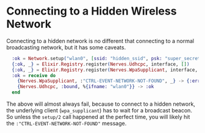 # Connecting to a Hidden Wireless Network
Connecting to a hidden network is no different that connecting to a
normal broadcasting network, but it has some caveats.

```elixir
  :ok = Network.setup("wlan0", [ssid: "hidden_ssid", psk: "super_secret", key_mgmt: "WPA-PSK"])
  {:ok, _} = Elixir.Registry.register(Nerves.Udhcpc, interface, [])
  {:ok, _} = Elixir.Registry.register(Nerves.WpaSupplicant, interface, [])
  :ok = receive do
    {Nerves.WpaSupplicant, :"CTRL-EVENT-NETWORK-NOT-FOUND", _} -> {:error, "network not found"}
    {Nerves.Udhcpc, :bound, %{ifname: "wlan0"}} -> :ok
  end
```

The above will almost always fail, because to connect to a hidden network,
the underlying client (`wpa_supplicant`) has to wait for a broadcast beacon. So
unless the `setup/2` call happened at the perfect time, you will likely hit the
`:"CTRL-EVENT-NETWORK-NOT-FOUND"` message. 

